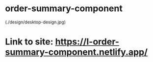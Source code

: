 # order-summary-component

(./design/desktop-design.jpg)

# Link to site: https://l-order-summary-component.netlify.app/
